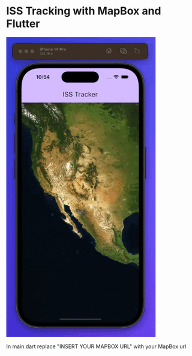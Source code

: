 # ISS Tracking with MapBox and Flutter

![ISS Tracker](https://github.com/danieleorlando/iss-mapbox-flutter/blob/0dea09128dcbdebc68c6603b31563b7ca7bbf447/screenshot.gif)


In main.dart replace "INSERT YOUR MAPBOX URL" with your MapBox url
